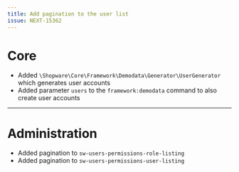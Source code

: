```yaml
---
title: Add pagination to the user list
issue: NEXT-15362 
---
```

# Core
* Added `\Shopware\Core\Framework\Demodata\Generator\UserGenerator` which generates user accounts
* Added parameter `users` to the `framework:demodata` command to also create user accounts
___
# Administration
* Added pagination to `sw-users-permissions-role-listing`
* Added pagination to `sw-users-permissions-user-listing`
